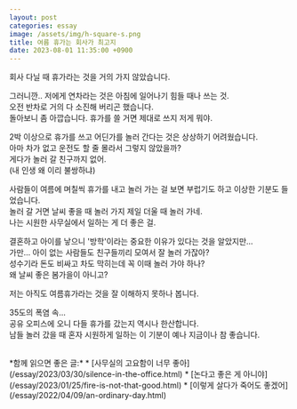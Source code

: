 ```yaml
---
layout: post
categories: essay
image: /assets/img/h-square-s.png
title: 여름 휴가는 회사가 최고지
date: 2023-08-01 11:35:00 +0900
---
```


회사 다닐 때 휴가라는 것을 거의 가지 않았습니다.

그러니깐.. 저에게 연차라는 것은 아침에 일어나기 힘들 때나 쓰는 것.  
오전 반차로 거의 다 소진해 버리곤 했습니다.  
돌아보니 좀 아깝습니다. 휴가를 쓸 거면 제대로 쓰지 저게 뭐야.

2박 이상으로 휴가를 쓰고 어딘가를 놀러 간다는 것은 상상하기 어려웠습니다.  
아마 차가 없고 운전도 할 줄 몰라서 그렇지 않았을까?  
게다가 놀러 갈 친구까지 없어.  
(내 인생 왜 이리 불쌍하냐)

사람들이 여름에 며칠씩 휴가를 내고 놀러 가는 걸 보면 부럽기도 하고 이상한 기분도 들었습니다.  
놀러 갈 거면 날씨 좋을 때 놀러 가지 제일 더울 때 놀러 가네.  
나는 시원한 사무실에서 일하는 게 더 좋은 걸.

결혼하고 아이를 낳으니 '방학'이라는 중요한 이유가 있다는 것을 알았지만...  
가만... 아이 없는 사람들도 친구들끼리 모여서 잘 놀러 가잖아?  
성수기라 돈도 비싸고 차도 막히는데 꼭 이때 놀러 가야 하나?  
왜 날씨 좋은 봄가을이 아니고?

저는 아직도 여름휴가라는 것을 잘 이해하지 못하나 봅니다.

35도의 폭염 속...  
공유 오피스에 오니 다들 휴가를 갔는지 역시나 한산합니다.  
남들 놀러 갔을 때 혼자 시원하게 일하는 이 기분이 예나 지금이나 참 좋습니다.

<br>
*함께 읽으면 좋은 글:*
* [사무실의 고요함이 너무 좋아](/essay/2023/03/30/silence-in-the-office.html)
* [논다고 좋은 게 아니야](/essay/2023/01/25/fire-is-not-that-good.html)
* [이렇게 살다가 죽어도 좋겠어](/essay/2022/04/09/an-ordinary-day.html)
